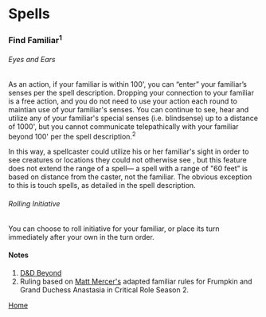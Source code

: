 Spells
======

### Find Familiar<sup>1</sup>
###### Eyes and Ears
As an action, if your familiar is within 100', you can “enter” your familiar’s senses per the spell description. Dropping your connection to your familiar is a free action, and you do not need to use your action each round to maintian use of your familiar's senses. You can continue to see, hear and utilize any of your familiar's special senses (i.e. blindsense) up to a distance of 1000', but you cannot communicate telepathically with your familiar beyond 100' per the spell description.<sup>2</sup>

In this way, a spellcaster could utilize his or her familiar's sight in order to see creatures or locations they could not otherwise see , but this feature does not extend the range of a spell— a spell with a range of "60 feet" is based on distance from the caster, not the familiar. The obvious exception to this is touch spells, as detailed in the spell description.

###### Rolling Initiative
You can choose to roll initiative for your familiar, or place its turn immediately after your own in the turn order.

#### Notes
1. [D&D Beyond](https://www.dndbeyond.com/spells/find-familiar)
2. Ruling based on [Matt Mercer's](https://twitter.com/matthewmercer/) adapted familiar rules for Frumpkin and Grand Duchess Anastasia in Critical Role Season 2.

[Home](index.md)